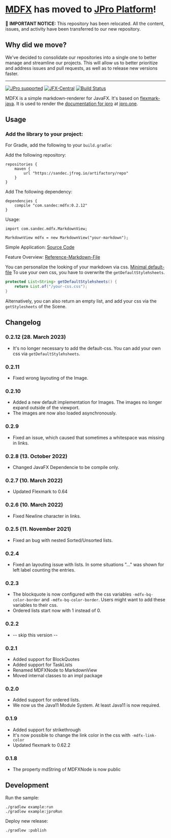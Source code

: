 # [MDFX](https://github.com/JPro-one/jpro-routing) has moved to [JPro Platform](https://github.com/JPro-one/jpro-platform)!

🚨 **IMPORTANT NOTICE:** This repository has been relocated. All the content, issues, and activity have been transferred to our new repository.

## Why did we move?
We've decided to consolidate our repositories into a single one to better manage and streamline our projects.
This will allow us to better prioritize and address issues and pull requests, as well as to release new versions faster.
___

[![JPro supported](https://img.shields.io/badge/JPro-supported-brightgreen.svg)](https://www.jpro.one/) 
[![JFX-Central](https://img.shields.io/badge/jfxcentral-mdfx-brightgreen.svg)](https://www.jfx-central.com/libraries/mdfx) 
[![Build Status](https://travis-ci.org/JPro-one/markdown-javafx-renderer.svg?branch=master)](https://travis-ci.org/JPro-one/markdown-javafx-renderer)

MDFX is a simple markdown-renderer for JavaFX.
It's based on [flexmark-java](https://github.com/vsch/flexmark-java).
It is used to render the [documentation for jpro](https://www.jpro.one/?page=docs/current/1.1/) at [jpro.one](https://www.jpro.one/).


## Usage


### Add the library to your project:
For Gradle, add the following to your `build.gradle`:

Add the following repository:
```
repositories {
    maven {
        url "https://sandec.jfrog.io/artifactory/repo"
    }
}
```
Add The following dependency:
```
dependencies {
    compile "com.sandec:mdfx:0.2.12"
}
```

Usage:
```
import com.sandec.mdfx.MarkdownView;

MarkdownView mdfx = new MarkdownView("your-markdown");
```

Simple Application:
[Source Code](https://github.com/jpro-one/markdown-javafx-renderer/blob/master/example/src/main/java/com/sandec/mdfx/ExampleMDFX.java)

Feature Overview:
[Reference-Markdown-File](https://github.com/jpro-one/markdown-javafx-renderer/blob/master/example/src/main/resources/com/sandec/mdfx/sample.md)


You can personalize the looking of your markdown via css.
[Minimal default-file](https://github.com/jpro-one/markdown-javafx-renderer/blob/master/src/main/resources/com/sandec/mdfx/mdfx-default.css)
To use your own css, you have to overwrite the `getDefaultStylehsheets`.
```java
protected List<String> getDefaultStylehsheets() {
    return List.of("/your-css.css");
}
```
Alternatively, you can also return an empty list, and add your css via the `getStylesheets` of the Scene.


## Changelog

### 0.2.12 (28. March 2023)
* It's no longer necessary to add the default-css. You can add your own css via `getDefaultStylehsheets`.
### 0.2.11
* Fixed wrong layouting of the Image.
### 0.2.10
* Added a new default implementation for Images.
The images no longer expand outside of the viewport.
* The images are now also loaded asynchronously.
### 0.2.9
* Fixed an issue, which caused that sometimes a whitespace was missing in links.
### 0.2.8 (13. October 2022)
* Changed JavaFX Dependencie to be compile only.
### 0.2.7 (10. March 2022)
* Updated Flexmark to 0.64
### 0.2.6 (10. March 2022)
* Fixed Newline character in links.
### 0.2.5 (11. November 2021)
* Fixed an bug with nested Sorted/Unsorted lists.
### 0.2.4
* Fixed an layouting issue with lists. In some situations "..." was shown for left label counting the entries.
### 0.2.3
* The blockquote is now configured with the css variables `-mdfx-bq-color-border` and `-mdfx-bq-color-border`. Users might want to add these variables to their css. 
* Ordered lists start now with 1 instead of 0.
### 0.2.2
* -- skip this version --
### 0.2.1
* Added support for BlockQuotes
* Added support for TaskLists
* Renamed MDFXNode to MarkdownView
* Moved internal classes to an impl package
### 0.2.0
* Added support for ordered lists.
* We now us the Java11 Module System. At least Java11 is now required.
### 0.1.9
* Added support for strikethrough
* It's now possible to change the link color in the css with `-mdfx-link-color`
* Updated flexmark to 0.62.2
### 0.1.8
* The property mdString of MDFXNode is now public

## Development
Run the sample:
```
./gradlew example:run
./gradlew example:jproRun
```

Deploy new release:
```
./gradlew :publish
```
